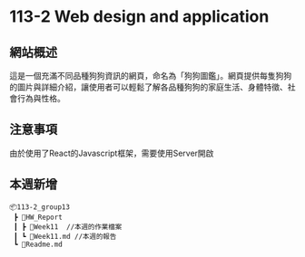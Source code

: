 # 113-2 Web design and application

## 網站概述

這是一個充滿不同品種狗狗資訊的網頁，命名為「狗狗圖鑑」。網頁提供每隻狗狗的圖片與詳細介紹，讓使用者可以輕鬆了解各品種狗狗的家庭生活、身體特徵、社會行為與性格。

## 注意事項

由於使用了React的Javascript框架，需要使用Server開啟

## 本週新增

```
📦113-2_group13
 ┣ 📂HW_Report
 ┃ ┣ 📂Week11  //本週的作業檔案
 ┃ ┗ 📜Week11.md //本週的報告
 ┗ 📜Readme.md
```
